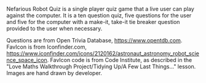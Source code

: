 Nefarious Robot Quiz is a single player quiz game that a live user can play against the computer. It is a ten question quiz, five questions for the user and five for the computer with a make-it, take-it tie breaker question provided to the user when necessary.

Questions are from Open Trivia Database, https://www.opentdb.com.
FavIcon is from Iconfinder.com, https://www.iconfinder.com/icons/2120162/astronaut_astronomy_robot_science_space_icon.
FavIcon code is from Code Institute, as described in the "Love Maths Walkthrough Project/Tidying Up/A Few Last Things..." lesson.
Images are hand drawn by developer.
